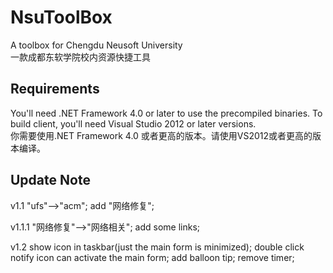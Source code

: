 # NsuToolBox
A toolbox for Chengdu Neusoft University 
</br>一款成都东软学院校内资源快捷工具

## Requirements
You'll need .NET Framework 4.0 or later to use the precompiled binaries. To build client, you'll need Visual Studio 2012 or later versions.
</br>你需要使用.NET Framework 4.0 或者更高的版本。请使用VS2012或者更高的版本编译。

## Update Note
v1.1
    "ufs"-->"acm";
    add "网络修复";

v1.1.1
    "网络修复"-->"网络相关";
    add some links;
    
v1.2
    show icon in taskbar(just the main form is minimized);
    double click notify icon can activate the main form;
    add balloon tip;
    remove timer;
